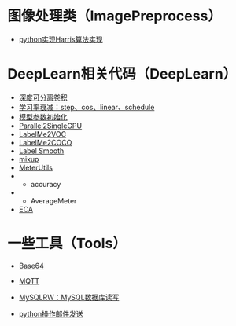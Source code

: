 # 图像处理类（ImagePreprocess）

- [python实现Harris算法实现](https://github.com/thgpddl/CodeHub/blob/main/ImagePreprocess/Harris%E7%AE%97%E6%B3%95%E5%AE%9E%E7%8E%B0.py)

# DeepLearn相关代码（DeepLearn）
- [深度可分离卷积](https://github.com/thgpddl/CodeHub/blob/main/Pytorches/DepthwiseSeparableConvolution.py)
- [学习率衰减：step、cos、linear、schedule](https://github.com/thgpddl/CodeHub/blob/main/DeepLearn/lr_decay.py)
- [模型参数初始化](https://github.com/thgpddl/CodeHub/blob/main/DeepLearn/_initialize_weights.py)
- [Parallel2SingleGPU](https://github.com/thgpddl/CodeHub/blob/main/DeepLearn/Parallel2SingleGPU)
- [LabelMe2VOC](https://github.com/thgpddl/CodeHub/blob/main/DeepLearn/LabelMe2VOC.py)
- [LabelMe2COCO](https://github.com/thgpddl/CodeHub/blob/main/DeepLearn/LabelMe2COCO.py)
- [Label Smooth](https://github.com/thgpddl/CodeHub/blob/main/DeepLearn/labelsmoothingcrossentropy.py)
- [mixup](https://github.com/thgpddl/CodeHub/blob/main/DeepLearn/mixup.py)
- [MeterUtils](https://github.com/thgpddl/CodeHub/blob/main/DeepLearn/MeterUtils.py)
- - accuracy
- - AverageMeter
- [ECA](https://github.com/thgpddl/CodeHub/blob/main/DeepLearn/ECA.py)


# 一些工具（Tools）
- [Base64](https://github.com/thgpddl/CodeHub/tree/main/Tools/Base64)

- [MQTT](https://github.com/thgpddl/CodeHub/tree/main/Tools/MQTT)

- [MySQLRW：MySQL数据库读写](https://github.com/thgpddl/CodeHub/tree/main/Tools/MySQLRW)

- [python操作邮件发送](https://github.com/thgpddl/CodeHub/tree/main/Tools/email)
